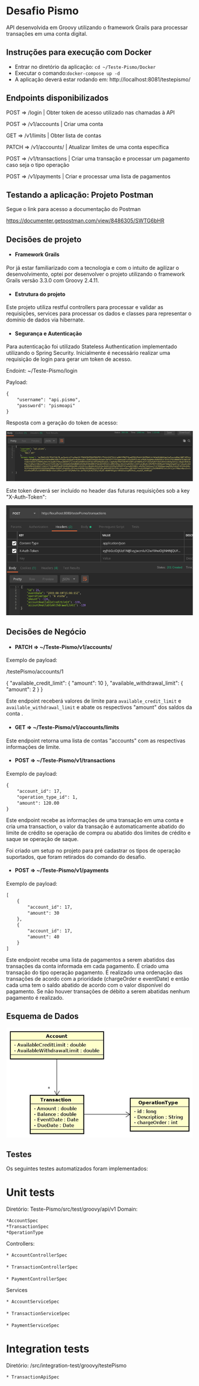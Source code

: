 # Desafio Pismo

API desenvolvida em Groovy utilizando o framework Grails para processar transações em uma conta digital.

## Instruções para execução com Docker

* Entrar no diretório da aplicação: ```cd ~/Teste-Pismo/Docker```
* Executar o comando:```docker-compose up -d```
* A aplicação deverá estar rodando em: http://localhost:8081/testepismo/

## Endpoints disponibilizados

POST =>   /login |                 Obter token de acesso utilizado nas chamadas à API

POST =>   /v1/accounts |           Criar uma conta

GET  =>   /v1/limits |             Obter lista de contas

PATCH =>  /v1/accounts/<id> |       Atualizar limites de uma conta específica
	
POST =>   /v1/transactions |       Criar uma transação e processar um pagamento caso seja o tipo operação

POST =>   /v1/payments |           Criar e processar uma lista de pagamentos

## Testando a aplicação: Projeto Postman
Segue o link para acesso a documentação do Postman

https://documenter.getpostman.com/view/8486305/SWTG6bHR

## Decisões de projeto

+ #### Framework Grails
Por já estar familiarizado com a tecnologia e com o intuito de agilizar o desenvolvimento, optei por desenvolver o projeto utilizando o framework Grails versão 3.3.0 com Groovy 2.4.11.

+ #### Estrutura do projeto
Este projeto utiliza restful controllers para processar e validar as requisições, services para processar os dados e classes para representar o domínio de dados via hibernate.

+ #### Segurança e Autenticação
Para autenticação foi utilizado Stateless Authentication implementado utilizando o Spring Security.
Inicialmente é necessário realizar uma requisição de login para gerar um token de acesso.

Endoint: ~/Teste-Pismo/login

Payload:
```
{
    "username": "api.pismo",
    "password": "pismoapi"
}
```
Resposta com a geração do token de acesso:

<p align="center">
  <img src="https://github.com/derickrosa/Teste-Pismo/blob/master/token.png">
</p>

Este token deverá ser incluído no header das futuras requisições sob a key "X-Auth-Token":

<p align="center">
  <img src="https://github.com/derickrosa/Teste-Pismo/blob/master/envio_requisi%C3%A7%C3%A3o.png">
</p>

## Decisões de Negócio

+ #### PATCH => ~/Teste-Pismo/v1/accounts/<id>

Exemplo de payload:

/testePismo/accounts/1

  {
	"available_credit_limit": {
		"amount": 10
	},
	"available_withdrawal_limit": {
		"amount": 2
	}
}
  
Este endpoint receberá valores de limite para ```available_credit_limit``` e ```available_withdrawal_limit``` e abate os respectivos "amount" dos saldos da conta <id>.
  
+ #### GET   => ~/Teste-Pismo/v1/accounts/limits

Este endpoint retorna uma lista de contas "accounts" com as respectivas informações de limite.
  
+ #### POST  => ~/Teste-Pismo/v1/transactions

Exemplo de payload:

```
{
	"account_id": 17, 
	"operation_type_id": 1, 
	"amount": 120.00
}
```

Este endpoint recebe as informações de uma transação em uma conta e cria uma transaction, o valor da transação é automaticamente abatido do limite de crédito se operação de compra ou abatido dos limites de crédito e saque se operação de saque.

Foi criado um setup no projeto para pré cadastrar os tipos de operação suportados, que foram retirados do comando do desafio.
  
+ #### POST  => ~/Teste-Pismo/v1/payments

Exemplo de payload:
```
[
	{
		"account_id": 17, 
		"amount": 30
	},
	{
		"account_id": 17, 
		"amount": 40
	}
]
```

Este endpoint recebe uma lista de pagamentos a serem abatidos das transações da conta informada em cada pagamento. É criado uma transação do tipo operação pagamento. É realizado uma ordenação das transações de acordo com a prioridade (chargeOrder e eventDate) e então cada uma tem o saldo abatido de acordo com o valor disponível do pagamento. Se não houver transações de débito a serem abatidas nenhum pagamento é realizado.

## Esquema de Dados

<p align="center">
  <img src="modelo_dados.jpeg">
</p>

## Testes

Os seguintes testes automatizados foram implementados:

# Unit tests

Diretório: Teste-Pismo/src/test/groovy/api/v1
Domain:

	*AccountSpec
	*TransactionSpec
	*OperationType

Controllers:

	* AccountControllerSpec

	* TransactionControllerSpec

	* PaymentControllerSpec

Services

	* AccountServiceSpec

	* TransactionServiceSpec

	* PaymentServiceSpec


# Integration tests

Diretório: /src/integration-test/groovy/testePismo

	* TransactionApiSpec
